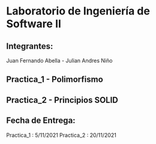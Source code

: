 # Laboratorio de Ingeniería de Software II

## Integrantes:
Juan Fernando Abella - Julian Andres Niño

## Practica_1 - Polimorfismo
## Practica_2 - Principios SOLID

## Fecha de Entrega:
 Practica_1 :  5/11/2021
 Practica_2 : 20/11/2021 
